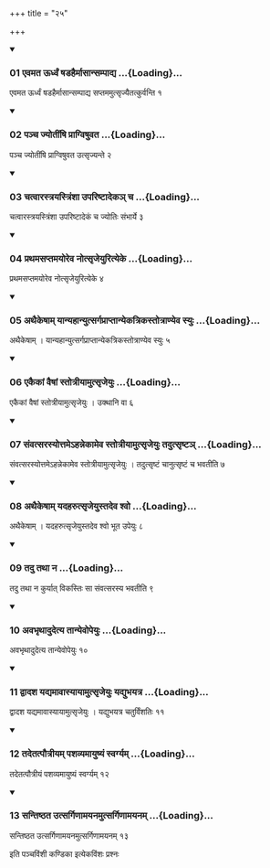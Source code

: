 +++
title = "२५"

+++

<div class="js_include" includetitle="true" newlevelforh1="3" unfilled="" url="/vedAH_yajuH/taittirIyam/sUtram/ApastambaH/shrautam/vishvAsa-prastutiH/21/25/01_evamata_UrdhvaM_ShaDahairmAsAnsampAdya.md">
<details open><summary><h3>01 एवमत ऊर्ध्वं षडहैर्मासान्सम्पाद्य ...{Loading}...</h3></summary>

एवमत ऊर्ध्वं षडहैर्मासान्सम्पाद्य सप्तममुत्सृज्यैतत्कुर्वन्ति १
</details>
</div>

<div class="js_include collapsed" newlevelforh1="4" title="सर्वाष् टीकाः" url="/vedAH_yajuH/taittirIyam/sUtram/ApastambaH/shrautam/sarvASh_TIkAH/21/25/01_evamata_UrdhvaM_ShaDahairmAsAnsampAdya.md"> </div>



<div class="js_include collapsed" newlevelforh1="4" title="मूलम्" url="/vedAH_yajuH/taittirIyam/sUtram/ApastambaH/shrautam/mUlam/21/25/01_evamata_UrdhvaM_ShaDahairmAsAnsampAdya.md"> </div>


<div class="js_include" includetitle="true" newlevelforh1="3" unfilled="" url="/vedAH_yajuH/taittirIyam/sUtram/ApastambaH/shrautam/vishvAsa-prastutiH/21/25/02_pancha_jyotIMShi_prAgviShuvata.md">
<details open><summary><h3>02 पञ्च ज्योतींषि प्राग्विषुवत ...{Loading}...</h3></summary>

पञ्च ज्योतींषि प्राग्विषुवत उत्सृज्यन्ते २
</details>
</div>

<div class="js_include collapsed" newlevelforh1="4" title="सर्वाष् टीकाः" url="/vedAH_yajuH/taittirIyam/sUtram/ApastambaH/shrautam/sarvASh_TIkAH/21/25/02_pancha_jyotIMShi_prAgviShuvata.md"> </div>



<div class="js_include collapsed" newlevelforh1="4" title="मूलम्" url="/vedAH_yajuH/taittirIyam/sUtram/ApastambaH/shrautam/mUlam/21/25/02_pancha_jyotIMShi_prAgviShuvata.md"> </div>


<div class="js_include" includetitle="true" newlevelforh1="3" unfilled="" url="/vedAH_yajuH/taittirIyam/sUtram/ApastambaH/shrautam/vishvAsa-prastutiH/21/25/03_chatvArastrayastriMshA_upariShTAdeka~n_cha.md">
<details open><summary><h3>03 चत्वारस्त्रयस्त्रिंशा उपरिष्टादेकञ् च ...{Loading}...</h3></summary>

चत्वारस्त्रयस्त्रिंशा उपरिष्टादेकं च ज्योतिः संभार्ये ३
</details>
</div>

<div class="js_include collapsed" newlevelforh1="4" title="सर्वाष् टीकाः" url="/vedAH_yajuH/taittirIyam/sUtram/ApastambaH/shrautam/sarvASh_TIkAH/21/25/03_chatvArastrayastriMshA_upariShTAdeka~n_cha.md"> </div>



<div class="js_include collapsed" newlevelforh1="4" title="मूलम्" url="/vedAH_yajuH/taittirIyam/sUtram/ApastambaH/shrautam/mUlam/21/25/03_chatvArastrayastriMshA_upariShTAdeka~n_cha.md"> </div>


<div class="js_include" includetitle="true" newlevelforh1="3" unfilled="" url="/vedAH_yajuH/taittirIyam/sUtram/ApastambaH/shrautam/vishvAsa-prastutiH/21/25/04_prathamasaptamayoreva_notsRjeyurityeke.md">
<details open><summary><h3>04 प्रथमसप्तमयोरेव नोत्सृजेयुरित्येके ...{Loading}...</h3></summary>

प्रथमसप्तमयोरेव नोत्सृजेयुरित्येके ४
</details>
</div>

<div class="js_include collapsed" newlevelforh1="4" title="सर्वाष् टीकाः" url="/vedAH_yajuH/taittirIyam/sUtram/ApastambaH/shrautam/sarvASh_TIkAH/21/25/04_prathamasaptamayoreva_notsRjeyurityeke.md"> </div>



<div class="js_include collapsed" newlevelforh1="4" title="मूलम्" url="/vedAH_yajuH/taittirIyam/sUtram/ApastambaH/shrautam/mUlam/21/25/04_prathamasaptamayoreva_notsRjeyurityeke.md"> </div>


<div class="js_include" includetitle="true" newlevelforh1="3" unfilled="" url="/vedAH_yajuH/taittirIyam/sUtram/ApastambaH/shrautam/vishvAsa-prastutiH/21/25/05_athaikeShAm_yAnyahAnyutsargaprAptAnyekatrikastotrANyeva_syuH.md">
<details open><summary><h3>05 अथैकेषाम् यान्यहान्युत्सर्गप्राप्तान्येकत्रिकस्तोत्राण्येव स्युः ...{Loading}...</h3></summary>

अथैकेषाम् । यान्यहान्युत्सर्गप्राप्तान्येकत्रिकस्तोत्राण्येव स्युः ५
</details>
</div>

<div class="js_include collapsed" newlevelforh1="4" title="सर्वाष् टीकाः" url="/vedAH_yajuH/taittirIyam/sUtram/ApastambaH/shrautam/sarvASh_TIkAH/21/25/05_athaikeShAm_yAnyahAnyutsargaprAptAnyekatrikastotrANyeva_syuH.md"> </div>



<div class="js_include collapsed" newlevelforh1="4" title="मूलम्" url="/vedAH_yajuH/taittirIyam/sUtram/ApastambaH/shrautam/mUlam/21/25/05_athaikeShAm_yAnyahAnyutsargaprAptAnyekatrikastotrANyeva_syuH.md"> </div>


<div class="js_include" includetitle="true" newlevelforh1="3" unfilled="" url="/vedAH_yajuH/taittirIyam/sUtram/ApastambaH/shrautam/vishvAsa-prastutiH/21/25/06_ekaikAM_vaiShAM_stotrIyAmutsRjeyuH.md">
<details open><summary><h3>06 एकैकां वैषां स्तोत्रीयामुत्सृजेयुः ...{Loading}...</h3></summary>

एकैकां वैषां स्तोत्रीयामुत्सृजेयुः । उक्थानि वा ६
</details>
</div>

<div class="js_include collapsed" newlevelforh1="4" title="सर्वाष् टीकाः" url="/vedAH_yajuH/taittirIyam/sUtram/ApastambaH/shrautam/sarvASh_TIkAH/21/25/06_ekaikAM_vaiShAM_stotrIyAmutsRjeyuH.md"> </div>



<div class="js_include collapsed" newlevelforh1="4" title="मूलम्" url="/vedAH_yajuH/taittirIyam/sUtram/ApastambaH/shrautam/mUlam/21/25/06_ekaikAM_vaiShAM_stotrIyAmutsRjeyuH.md"> </div>


<div class="js_include" includetitle="true" newlevelforh1="3" unfilled="" url="/vedAH_yajuH/taittirIyam/sUtram/ApastambaH/shrautam/vishvAsa-prastutiH/21/25/07_saMvatsarasyottame-hannekAmeva_stotrIyAmutsRjeyuH_tadutsRShTa~n.md">
<details open><summary><h3>07 संवत्सरस्योत्तमेऽहन्नेकामेव स्तोत्रीयामुत्सृजेयुः तदुत्सृष्टञ् ...{Loading}...</h3></summary>

संवत्सरस्योत्तमेऽहन्नेकामेव स्तोत्रीयामुत्सृजेयुः । तदुत्सृष्टं चानुत्सृष्टं च भवतीति ७
</details>
</div>

<div class="js_include collapsed" newlevelforh1="4" title="सर्वाष् टीकाः" url="/vedAH_yajuH/taittirIyam/sUtram/ApastambaH/shrautam/sarvASh_TIkAH/21/25/07_saMvatsarasyottame-hannekAmeva_stotrIyAmutsRjeyuH_tadutsRShTa~n.md"> </div>



<div class="js_include collapsed" newlevelforh1="4" title="मूलम्" url="/vedAH_yajuH/taittirIyam/sUtram/ApastambaH/shrautam/mUlam/21/25/07_saMvatsarasyottame-hannekAmeva_stotrIyAmutsRjeyuH_tadutsRShTa~n.md"> </div>


<div class="js_include" includetitle="true" newlevelforh1="3" unfilled="" url="/vedAH_yajuH/taittirIyam/sUtram/ApastambaH/shrautam/vishvAsa-prastutiH/21/25/08_athaikeShAm_yadaharutsRjeyustadeva_shvo.md">
<details open><summary><h3>08 अथैकेषाम् यदहरुत्सृजेयुस्तदेव श्वो ...{Loading}...</h3></summary>

अथैकेषाम् । यदहरुत्सृजेयुस्तदेव श्वो भूत उपेयुः ८
</details>
</div>

<div class="js_include collapsed" newlevelforh1="4" title="सर्वाष् टीकाः" url="/vedAH_yajuH/taittirIyam/sUtram/ApastambaH/shrautam/sarvASh_TIkAH/21/25/08_athaikeShAm_yadaharutsRjeyustadeva_shvo.md"> </div>



<div class="js_include collapsed" newlevelforh1="4" title="मूलम्" url="/vedAH_yajuH/taittirIyam/sUtram/ApastambaH/shrautam/mUlam/21/25/08_athaikeShAm_yadaharutsRjeyustadeva_shvo.md"> </div>


<div class="js_include" includetitle="true" newlevelforh1="3" unfilled="" url="/vedAH_yajuH/taittirIyam/sUtram/ApastambaH/shrautam/vishvAsa-prastutiH/21/25/09_tadu_tathA_na.md">
<details open><summary><h3>09 तदु तथा न ...{Loading}...</h3></summary>

तदु तथा न कुर्यात् विकस्तिः सा संवत्सरस्य भवतीति ९
</details>
</div>

<div class="js_include collapsed" newlevelforh1="4" title="सर्वाष् टीकाः" url="/vedAH_yajuH/taittirIyam/sUtram/ApastambaH/shrautam/sarvASh_TIkAH/21/25/09_tadu_tathA_na.md"> </div>



<div class="js_include collapsed" newlevelforh1="4" title="मूलम्" url="/vedAH_yajuH/taittirIyam/sUtram/ApastambaH/shrautam/mUlam/21/25/09_tadu_tathA_na.md"> </div>


<div class="js_include" includetitle="true" newlevelforh1="3" unfilled="" url="/vedAH_yajuH/taittirIyam/sUtram/ApastambaH/shrautam/vishvAsa-prastutiH/21/25/10_avabhRthAdudetya_tAnyevopeyuH.md">
<details open><summary><h3>10 अवभृथादुदेत्य तान्येवोपेयुः ...{Loading}...</h3></summary>

अवभृथादुदेत्य तान्येवोपेयुः १०
</details>
</div>

<div class="js_include collapsed" newlevelforh1="4" title="सर्वाष् टीकाः" url="/vedAH_yajuH/taittirIyam/sUtram/ApastambaH/shrautam/sarvASh_TIkAH/21/25/10_avabhRthAdudetya_tAnyevopeyuH.md"> </div>



<div class="js_include collapsed" newlevelforh1="4" title="मूलम्" url="/vedAH_yajuH/taittirIyam/sUtram/ApastambaH/shrautam/mUlam/21/25/10_avabhRthAdudetya_tAnyevopeyuH.md"> </div>


<div class="js_include" includetitle="true" newlevelforh1="3" unfilled="" url="/vedAH_yajuH/taittirIyam/sUtram/ApastambaH/shrautam/vishvAsa-prastutiH/21/25/11_dvAdasha_yadyamAvAsyAyAmutsRjeyuH_yadyubhayatra.md">
<details open><summary><h3>11 द्वादश यद्यमावास्यायामुत्सृजेयुः यद्युभयत्र ...{Loading}...</h3></summary>

द्वादश यद्यमावास्यायामुत्सृजेयुः । यद्युभयत्र चतुर्विंशतिः ११
</details>
</div>

<div class="js_include collapsed" newlevelforh1="4" title="सर्वाष् टीकाः" url="/vedAH_yajuH/taittirIyam/sUtram/ApastambaH/shrautam/sarvASh_TIkAH/21/25/11_dvAdasha_yadyamAvAsyAyAmutsRjeyuH_yadyubhayatra.md"> </div>



<div class="js_include collapsed" newlevelforh1="4" title="मूलम्" url="/vedAH_yajuH/taittirIyam/sUtram/ApastambaH/shrautam/mUlam/21/25/11_dvAdasha_yadyamAvAsyAyAmutsRjeyuH_yadyubhayatra.md"> </div>


<div class="js_include" includetitle="true" newlevelforh1="3" unfilled="" url="/vedAH_yajuH/taittirIyam/sUtram/ApastambaH/shrautam/vishvAsa-prastutiH/21/25/12_tadetatpautrIyam_pashavyamAyuShyaM_svargyam.md">
<details open><summary><h3>12 तदेतत्पौत्रीयम् पशव्यमायुष्यं स्वर्ग्यम् ...{Loading}...</h3></summary>

तदेतत्पौत्रीयं पशव्यमायुष्यं स्वर्ग्यम् १२
</details>
</div>

<div class="js_include collapsed" newlevelforh1="4" title="सर्वाष् टीकाः" url="/vedAH_yajuH/taittirIyam/sUtram/ApastambaH/shrautam/sarvASh_TIkAH/21/25/12_tadetatpautrIyam_pashavyamAyuShyaM_svargyam.md"> </div>



<div class="js_include collapsed" newlevelforh1="4" title="मूलम्" url="/vedAH_yajuH/taittirIyam/sUtram/ApastambaH/shrautam/mUlam/21/25/12_tadetatpautrIyam_pashavyamAyuShyaM_svargyam.md"> </div>


<div class="js_include" includetitle="true" newlevelforh1="3" unfilled="" url="/vedAH_yajuH/taittirIyam/sUtram/ApastambaH/shrautam/vishvAsa-prastutiH/21/25/13_santiShThata_utsargiNAmayanamutsargiNAmayanam.md">
<details open><summary><h3>13 सन्तिष्ठत उत्सर्गिणामयनमुत्सर्गिणामयनम् ...{Loading}...</h3></summary>

सन्तिष्ठत उत्सर्गिणामयनमुत्सर्गिणामयनम् १३
</details>
</div>

<div class="js_include collapsed" newlevelforh1="4" title="सर्वाष् टीकाः" url="/vedAH_yajuH/taittirIyam/sUtram/ApastambaH/shrautam/sarvASh_TIkAH/21/25/13_santiShThata_utsargiNAmayanamutsargiNAmayanam.md"> </div>



<div class="js_include collapsed" newlevelforh1="4" title="मूलम्" url="/vedAH_yajuH/taittirIyam/sUtram/ApastambaH/shrautam/mUlam/21/25/13_santiShThata_utsargiNAmayanamutsargiNAmayanam.md"> </div>





  
इति पञ्चविंशी कण्डिका 
इत्येकविंशः प्रश्नः 